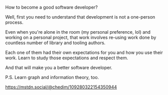 How to become a good software developer? 

Well, first you need to understand that development is not a one-person process. 

Even when you're alone in the room (my personal preference, lol) and working on a personal project, that work involves re-using work done by countless number of library and tooling authors. 

Each one of them had their own expectations for you and how you use their work. Learn to study those expectations and respect them. 

And that will make you a better software developer.

P.S. Learn graph and information theory, too.

https://mstdn.social/@chedim/109280322154350944
